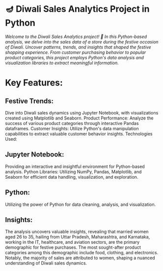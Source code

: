 # 🪔 Diwali Sales Analytics Project in Python

*Welcome to the Diwali Sales Analytics project! 🎉 In this Python-based analysis, we delve into the sales data of a store during the festive occasion of Diwali. Uncover patterns, trends, and insights that shaped the festive shopping experience. From customer purchasing behavior to popular product categories, this project employs Python's data analysis and visualization libraries to extract meaningful information.*

# Key Features:

## Festive Trends:
Dive into Diwali sales dynamics using Jupyter Notebook, with visualizations created using Matplotlib and Seaborn.
Product Performance: Analyze the success of various product categories through interactive Pandas dataframes.
Customer Insights: Utilize Python's data manipulation capabilities to extract valuable customer behavior insights.
Technologies Used:

## Jupyter Notebook: 
Providing an interactive and insightful environment for Python-based analysis.
Python Libraries: Utilizing NumPy, Pandas, Matplotlib, and Seaborn for efficient data handling, visualization, and exploration.

## Python:
Utilizing the power of Python for data cleaning, analysis, and visualization.

## Insights:
The analysis uncovers valuable insights, revealing that married women aged 26 to 35, hailing from Uttar Pradesh, Maharashtra, and Karnataka, working in the IT, healthcare, and aviation sectors, are the primary demographic for festive purchases. The most sought-after product categories among this demographic include food, clothing, and electronics. Notably, the majority of sales are attributed to women, shaping a nuanced understanding of Diwali sales dynamics.
